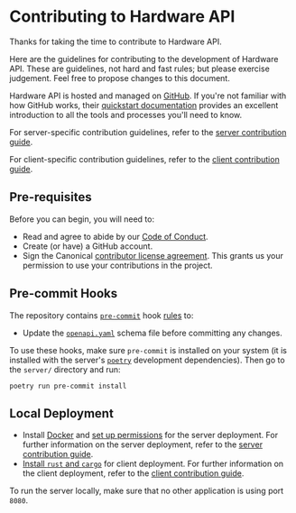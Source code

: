 # Contributing to Hardware API

Thanks for taking the time to contribute to Hardware API.

Here are the guidelines for contributing to the development of Hardware API.
These are guidelines, not hard and fast rules; but please exercise judgement.
Feel free to propose changes to this document.

Hardware API is hosted and managed on [GitHub]. If you're not familiar with
how GitHub works, their [quickstart documentation][github-quickstart] provides
an excellent introduction to all the tools and processes you'll need to know.

For server-specific contribution guidelines, refer to the
[server contribution guide](./server/CONTRIBUTING.md).

For client-specific contribution guidelines, refer to the
[client contribution guide](./client/CONTRIBUTING.md).

## Pre-requisites

Before you can begin, you will need to:

- Read and agree to abide by our [Code of Conduct][code-of-conduct].
- Create (or have) a GitHub account.
- Sign the Canonical [contributor license agreement][cla]. This grants us your
  permission to use your contributions in the project.

## Pre-commit Hooks

The repository contains [`pre-commit`][pre-commit] hook
[rules](./.pre-commit-config.yaml) to:

- Update the [`openapi.yaml`](./server/schemas/openapi.yaml) schema file before
  committing any changes.

To use these hooks, make sure `pre-commit` is installed on your system (it is
installed with the server's [`poetry`][poetry] development dependencies). Then
go to the `server/` directory and run:

```shell
poetry run pre-commit install
```

## Local Deployment

- Install [Docker] and [set up permissions][docker-permissions] for the server
  deployment. For further information on the server deployment, refer to the
  [server contribution guide](./server/CONTRIBUTING.md).
- [Install `rust` and `cargo`][rust-install] for client deployment. For further
  information on the client deployment, refer to the
  [client contribution guide](./client/CONTRIBUTING.md).

To run the server locally, make sure that no other application is using port
`8080`.

[github]: https://github.com/canonical/hardware-api
[github-quickstart]: https://docs.github.com/en/get-started/quickstart
[code-of-conduct]: https://ubuntu.com/community/code-of-conduct
[cla]: https://ubuntu.com/legal/contributors
[pre-commit]: https://pre-commit.com
[poetry]: https://python-poetry.org/
[docker]: https://docs.docker.com/engine/install/ubuntu/
[docker-permissions]: https://docs.docker.com/engine/install/linux-postinstall/
[rust-install]: https://www.rust-lang.org/tools/install
